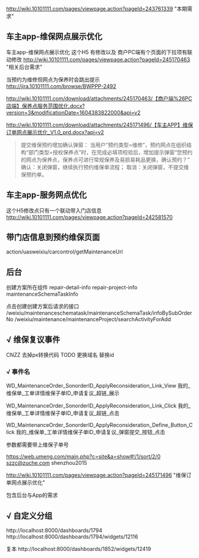 http://wiki.10101111.com/pages/viewpage.action?pageId=243761339 "本期需求"

## 车主app-维保网点展示优化
车主app-维保网点展示优化
这个H5 有修改以及 商户PC端有个页面的下拉项有联动修改
http://wiki.10101111.com/pages/viewpage.action?pageId=245170463 "相关后台需求"

当预约为维修但网点为保养时会跳出提示
http://jira.10101111.com/browse/BWPPP-2492


http://wiki.10101111.com/download/attachments/245170463/【商户端%26PC店端】保养点服务范围优化.docx?version=3&modificationDate=1604383822000&api=v2

http://wiki.10101111.com/download/attachments/245171496/【车主APP】维保订单网点展示优化_V1.0_prd.docx?api=v2 

> 提交维保预约增加确认弹窗：
> 当用户“预约类型=维修”，预约网点在组织结构“部门类型=授权保养点”时，在完成必填项校验后，增加提示弹窗“您预约的网点为保养点，保养点可进行常规保养及易损易耗品更换，确认预约？”
> 确认：关闭弹窗，继续执行预约维保单流程；
> 取消：关闭弹窗，不提交维保预约单。

## 车主app-服务网点优化
这个H5修改点只有一个联动带入门店信息
http://wiki.10101111.com/pages/viewpage.action?pageId=242581570

## 带门店信息到预约维保页面
action/uasweixiu/carcontrol/getMaintenanceUrl
## 后台
创建方案所在组件
repair-detail-info
repair-project-info
maintenanceSchemaTaskInfo

点击创建创建方案后请求的接口
/weixiu/maintenanceschematask/maintenanceSchemaTask/infoBySubOrderNo
/weixiu/maintenance/maintenanceProject/searchActivityForAdd
## √ 维保复议事件
CNZZ
去掉px转换代码
TODO 更换域名
替换id

### √ 事件名
WD_MaintenanceOrder_SonorderID_ApplyReconsideration_Link_View
我的_维保单_工单详情维保子单ID_申请复议_超链_展示

WD_MaintenanceOrder_SonorderID_ApplyReconsideration_Link_Click
我的_维保单_工单详情维保子单ID_申请复议_超链_点击

WD_MaintenanceOrder_SonorderID_ApplyReconsideration_Define_Button_Click
我的_维保单_工单详情维保子单ID_申请复议_弹窗提交_按钮_点击

参数都需要带上维保子单号


https://web.umeng.com/main.php?c=site&a=show#!/1/sort/2/0
szzc@zuche.com
shenzhou2015

http://wiki.10101111.com/pages/viewpage.action?pageId=245171496 "维保订单网点展示优化"

包含后台与App的需求


## √ 自定义分组
http://localhost:8000/dashboards/1794
http://localhost:8000/dashboards/1794/widgets/12116

复本
http://localhost:8000/dashboards/1852/widgets/12419

